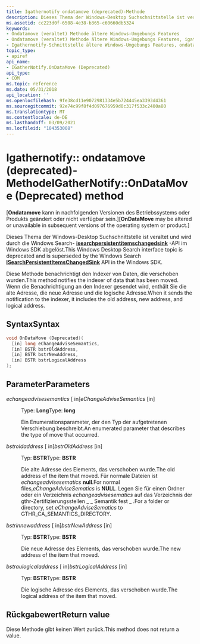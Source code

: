 ```yaml
---
title: Igathernotify ondatamove (deprecated)-Methode
description: Dieses Thema der Windows-Desktop Suchschnittstelle ist veraltet und wird durch die Windows Search-isearchpersistentitemschangedsink-API im Windows SDK abgelöst. | Igathernotify ondatamove (deprecated)-Methode
ms.assetid: cc223d0f-6508-4e38-b365-c60660db5324
keywords:
- Ondatamove (veraltet) Methode ältere Windows-Umgebungs Features
- Ondatamove (veraltet) Methode ältere Windows-Umgebungs Features, igathernotify-Schnittstelle
- Igathernotify-Schnittstelle ältere Windows-Umgebungs Features, ondatamove (deprecated)-Methode
topic_type:
- apiref
api_name:
- IGatherNotify.OnDataMove (Deprecated)
api_type:
- COM
ms.topic: reference
ms.date: 05/31/2018
api_location: ''
ms.openlocfilehash: 9fe38cd11e9072981334e5b724445ea3393d4361
ms.sourcegitcommit: 92e74c99f8f4d097676959d0c317f533c2400a80
ms.translationtype: MT
ms.contentlocale: de-DE
ms.lasthandoff: 03/09/2021
ms.locfileid: "104353008"
---
```

# <a name="igathernotifyondatamove-deprecated-method"></a><span data-ttu-id="be251-107">Igathernotify:: ondatamove (deprecated)-Methode</span><span class="sxs-lookup"><span data-stu-id="be251-107">IGatherNotify::OnDataMove (Deprecated) method</span></span>

<span data-ttu-id="be251-108">\[**Ondatamove** kann in nachfolgenden Versionen des Betriebssystems oder Produkts geändert oder nicht verfügbar sein.\]</span><span class="sxs-lookup"><span data-stu-id="be251-108">\[**OnDataMove** may be altered or unavailable in subsequent versions of the operating system or product.\]</span></span>

<span data-ttu-id="be251-109">Dieses Thema der Windows-Desktop Suchschnittstelle ist veraltet und wird durch die Windows Search- [**isearchpersistentitemschangedsink**](/windows/desktop/api/searchapi/nn-searchapi-isearchpersistentitemschangedsink) -API im Windows SDK abgelöst.</span><span class="sxs-lookup"><span data-stu-id="be251-109">This Windows Desktop Search interface topic is deprecated and is superseded by the Windows Search [**ISearchPersistentItemsChangedSink**](/windows/desktop/api/searchapi/nn-searchapi-isearchpersistentitemschangedsink) API in the Windows SDK.</span></span>

<span data-ttu-id="be251-110">Diese Methode benachrichtigt den Indexer von Daten, die verschoben wurden.</span><span class="sxs-lookup"><span data-stu-id="be251-110">This method notifies the indexer of data that has been moved.</span></span> <span data-ttu-id="be251-111">Wenn die Benachrichtigung an den Indexer gesendet wird, enthält Sie die alte Adresse, die neue Adresse und die logische Adresse.</span><span class="sxs-lookup"><span data-stu-id="be251-111">When it sends the notification to the indexer, it includes the old address, new address, and logical address.</span></span>

## <a name="syntax"></a><span data-ttu-id="be251-112">Syntax</span><span class="sxs-lookup"><span data-stu-id="be251-112">Syntax</span></span>


```C++
void OnDataMove (Deprecated)(
  [in] long eChangeAdviseSemantics,
  [in] BSTR bstrOldAddress,
  [in] BSTR bstrNewAddress,
  [in] BSTR bstrLogicalAddress
);
```



## <a name="parameters"></a><span data-ttu-id="be251-113">Parameter</span><span class="sxs-lookup"><span data-stu-id="be251-113">Parameters</span></span>

<dl> <dt>

<span data-ttu-id="be251-114">*echangeadvisesemantics* \[ in\]</span><span class="sxs-lookup"><span data-stu-id="be251-114">*eChangeAdviseSemantics* \[in\]</span></span>
</dt> <dd>

<span data-ttu-id="be251-115">Type: **Long**</span><span class="sxs-lookup"><span data-stu-id="be251-115">Type: **long**</span></span>

<span data-ttu-id="be251-116">Ein Enumerationsparameter, der den Typ der aufgetretenen Verschiebung beschreibt.</span><span class="sxs-lookup"><span data-stu-id="be251-116">An enumerated parameter that describes the type of move that occurred.</span></span>

</dd> <dt>

<span data-ttu-id="be251-117">*bstroldaddress* \[ in\]</span><span class="sxs-lookup"><span data-stu-id="be251-117">*bstrOldAddress* \[in\]</span></span>
</dt> <dd>

<span data-ttu-id="be251-118">Typ: **BSTR**</span><span class="sxs-lookup"><span data-stu-id="be251-118">Type: **BSTR**</span></span>

<span data-ttu-id="be251-119">Die alte Adresse des Elements, das verschoben wurde.</span><span class="sxs-lookup"><span data-stu-id="be251-119">The old address of the item that moved.</span></span> <span data-ttu-id="be251-120">Für normale Dateien ist *echangeadvisesematics* **null**.</span><span class="sxs-lookup"><span data-stu-id="be251-120">For normal files,*eChangeAdviseSematics* is **NULL**.</span></span> <span data-ttu-id="be251-121">Legen Sie für einen Ordner oder ein Verzeichnis *echangeadvisesematics* auf das Verzeichnis der gthr-Zertifizierungsstellen \_ \_ Semantik fest \_ .</span><span class="sxs-lookup"><span data-stu-id="be251-121">For a folder or directory, set *eChangeAdviseSematics* to GTHR\_CA\_SEMANTICS\_DIRECTORY.</span></span>

</dd> <dt>

<span data-ttu-id="be251-122">*bstrinnewaddress* \[ in\]</span><span class="sxs-lookup"><span data-stu-id="be251-122">*bstrNewAddress* \[in\]</span></span>
</dt> <dd>

<span data-ttu-id="be251-123">Typ: **BSTR**</span><span class="sxs-lookup"><span data-stu-id="be251-123">Type: **BSTR**</span></span>

<span data-ttu-id="be251-124">Die neue Adresse des Elements, das verschoben wurde.</span><span class="sxs-lookup"><span data-stu-id="be251-124">The new address of the item that moved.</span></span>

</dd> <dt>

<span data-ttu-id="be251-125">*bstraulogicaladdress* \[ in\]</span><span class="sxs-lookup"><span data-stu-id="be251-125">*bstrLogicalAddress* \[in\]</span></span>
</dt> <dd>

<span data-ttu-id="be251-126">Typ: **BSTR**</span><span class="sxs-lookup"><span data-stu-id="be251-126">Type: **BSTR**</span></span>

<span data-ttu-id="be251-127">Die logische Adresse des Elements, das verschoben wurde.</span><span class="sxs-lookup"><span data-stu-id="be251-127">The logical address of the item that moved.</span></span>

</dd> </dl>

## <a name="return-value"></a><span data-ttu-id="be251-128">Rückgabewert</span><span class="sxs-lookup"><span data-stu-id="be251-128">Return value</span></span>

<span data-ttu-id="be251-129">Diese Methode gibt keinen Wert zurück.</span><span class="sxs-lookup"><span data-stu-id="be251-129">This method does not return a value.</span></span>

 

 
